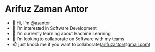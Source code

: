 # Arifuz Zaman Antor #

- 👋 Hi, I’m @azantor
- 👀 I’m interested in Software Development
- 🌱 I’m currently learning about Machine Learning
- 💞️ I’m looking to collaborate on Software with my teams
- 📫 just knock me if you want to collaborate(arifuzantor@gmail.com)

<!---
azantor/azantor is a ✨ special ✨ repository because its `README.md` (this file) appears on your GitHub profile.
You can click the Preview link to take a look at your changes.
--->

